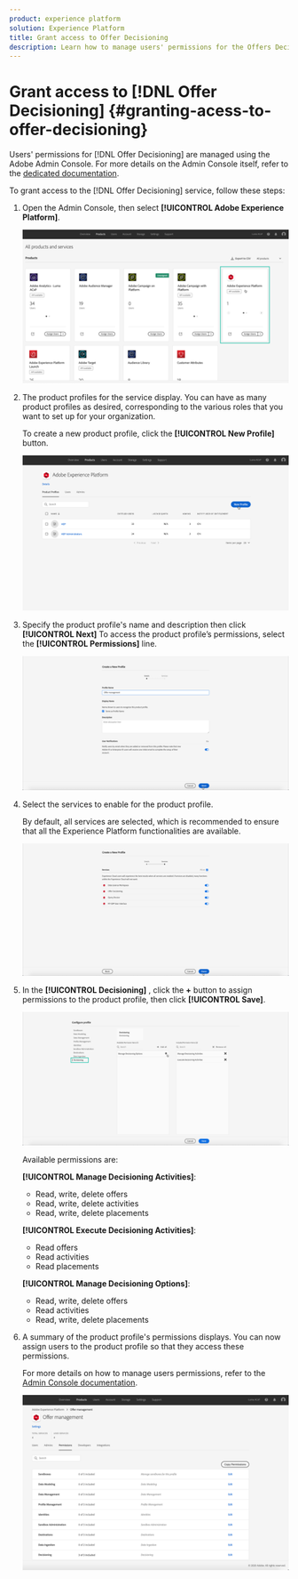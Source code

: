 ```yaml
---
product: experience platform
solution: Experience Platform
title: Grant access to Offer Decisioning
description: Learn how to manage users' permissions for the Offers Decisioning service via Adobe Admin Console.
---
```


# Grant access to [!DNL Offer Decisioning] {#granting-acess-to-offer-decisioning}

Users' permissions for [!DNL Offer Decisioning] are managed using the Adobe Admin Console. For more details on the Admin Console itself, refer to the [dedicated documentation](https://helpx.adobe.com/enterprise/managing/user-guide.html).    

To grant access to the [!DNL Offer Decisioning] service, follow these steps:

1. Open the Admin Console, then select **[!UICONTROL Adobe Experience Platform]**. 

    ![](assets/do-not-localize/offers_admin_console.png)

1. The product profiles for the service display. You can have as many product profiles as desired, corresponding to the various roles that you want to set up for your organization.

    To create a new product profile, click the **[!UICONTROL New Profile]** button. 

    ![](assets/do-not-localize/offers_rights_productprofile.png)

1. Specify the product profile's name and description then click **[!UICONTROL Next]** To access the product profile’s permissions, select the **[!UICONTROL Permissions]** line.

    ![](assets/do-not-localize/create-product-profile.png)

1. Select the services to enable for the product profile.

    By default, all services are selected, which is recommended to ensure that all the Experience Platform functionalities are available.

    ![](assets/do-not-localize/enable-services.png)

1. In the **[!UICONTROL Decisioning]** , click the **+** button to assign permissions to the product profile, then click **[!UICONTROL Save]**.

    ![](assets/do-not-localize/configure-profile.png)

    Available permissions are:
    
    **[!UICONTROL Manage Decisioning Activities]**:
    
    * Read, write, delete offers
    * Read, write, delete activities
    * Read, write, delete placements

    **[!UICONTROL Execute Decisioning Activities]**:
    
    * Read offers
    * Read activities
    * Read placements
    
    **[!UICONTROL Manage Decisioning Options]**:

    * Read, write, delete offers
    * Read activities
    * Read, write, delete placements

1. A summary of the product profile's permissions displays. You can now assign users to the product profile so that they access these permissions.

    For more details on how to manage users permissions, refer to the [Admin Console documentation](https://helpx.adobe.com/enterprise/managing/user-guide.html).    

    ![](assets/do-not-localize/product-profile-created.png)
